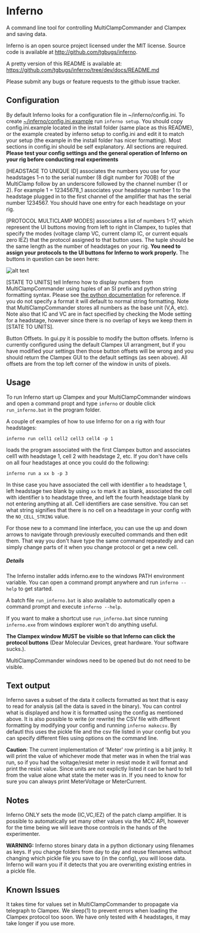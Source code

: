 Inferno
=======
A command line tool for controlling MultiClampCommander and Clampex and saving data.

Inferno is an open source project licensed under the MIT license.
Source code is available at http://github.com/tgbugs/inferno.

A pretty version of this README is available at:
https://github.com/tgbugs/inferno/tree/dev/docs/README.md

Please submit any bugs or feature requests to the github issue tracker.

Configuration
-------------
By default Inferno looks for a configuration file in ~/inferno/config.ini.
To create [~/inferno/config.ini.example](../config.ini.example)
run `inferno setup`. You should copy config.ini.example located in the install
folder (same place as this README), or the example created by inferno setup to
config.ini and edit it to match your setup (the example in the install folder
has nicer formatting). Most sections in config.ini should be self explanatory.
All sections are required. __Please test your config settings and the general
operation of Inferno on your rig before conducting real experiments__

[HEADSTAGE TO UNIQUE ID] associates the numbers you use for your headstages 1-n
to the serial number (8 digit number for 700B)  of the MultiClamp follow by an
underscore followed by the channel number (1 or 2). For example 1 = 12345678_1
associates your headstage number 1 to the headstage plugged in to the first
channel of the amplifier that has the serial number 1234567. You should have one
entry for each headstage on your rig.  

[PROTOCOL MULTICLAMP MODES] associates a list of numbers 1-17, which represent
the UI buttons moving from left to right in Clampex, to tuples that specify the
modes (voltage clamp VC, current clamp IC, or current equals zero IEZ)
that the protocol assigned to that button uses. The tuple should be the same
length as the number of headstages on your rig. __You need to assign your
protocols to the UI buttons for Inferno to work properly.__ The buttons in
question can be seen here:

![alt text](https://raw.githubusercontent.com/tgbugs/inferno/dev/docs/clxbutts.jpg "Yep, those")

[STATE TO UNITS] tell Inferno how to display numbers from MultiClampCommander
using tuples of an SI prefix and python string formatting syntax. Please see
[the python documentation](https://docs.python.org/3.3/library/string.html#format-specification-mini-language)
for reference. If you do not specify a format it will default to normal string
formatting. Note that MultiClampCommander stores all numbers as the base unit
(V,A, etc). Note also that IC and VC are in fact specified by checking the Mode
setting for a headstage, however since there is no overlap of keys we keep
them in [STATE TO UNITS].

Button Offsets. In gui.py it is possible to modify the button offsets.
Inferno is currently configured using the default Clampex UI arrangment, but
if you have modified your settings then those button offsets will be wrong and
you should return the Clampex GUI to the default settings (as seen above).
All offsets are from the top left corner of the window in units of pixels.

Usage
-----
To run Inferno start up Clampex and your MultiClampCommander windows and open
a command propt and type `inferno` or double click `run_inferno.bat` in the
program folder.

A couple of examples of how to use Inferno for on a rig with four headstages:

`inferno run cell1 cell2 cell3 cell4 -p 1`

loads the program associated with the first Clampex button and associates
cell1 with headstage 1, cell 2 with headstage 2, etc. If you don't have cells
on all four headstages at once you could do the following:

`inferno run a xx b -p 3`

In thise case you have associated the cell with identifier `a` to headstage 1,
left headstage two blank by using `xx` to mark it as blank, 
associated the cell with identifier `b` to headstage three, and left the fourth
headstage blank by not entering anything at all. Cell identifiers are case
sensitive. You can set what string signifies that there is no cell on a headstage
in your config with the `NO_CELL_STRING` value.

For those new to a command line interface, you can use the up and down arrows to
navigate through previously execulted commands and then edit them. That way you
don't have type the same command repeatedly and can simply change parts of it when
you change protocol or get a new cell.

##### Details
The Inferno installer adds inferno.exe to the windows PATH environment variable.
You can open a command prompt anywhere and run `inferno --help` to get started.

A batch file `run_inferno.bat` is also available to automatically open a command
prompt and execute `inferno --help`.

If you want to make a shortcut use `run_inferno.bat` since running `inferno.exe`
from windows explorer won't do anything useful.

__The Clampex window MUST be visible so that Inferno can click the protocol buttons__
(Dear Molecular Devices, great hardware. Your software sucks.).

MultiClampCommander windows need to be opened but do not need to be visible.

Text output
-----------
Inferno saves a subset of the data it collects formatted as text that is easy
to read for analysis (all the data is saved in the binary). You can control
what is displayed and how it is formatted using the config as mentioned above.
It is also possible to write (or rewrite) the CSV file with different formatting
by modifying your config and running `inferno makecsv`. By defautl this uses the
pickle file and the csv file listed in your config but you can specify different
files using options on the command line.

__Caution__: The current implementation of 'Meter' row printing is a bit janky.
It will print the value of whichever mode that meter was in when the trial was
run, so if you had the voltage/resist meter in resist mode it will format and
print the resist value. Since units are not explictly listed it can be hard to
tell from the value alone what state the meter was in. If you need to know for
sure you can always print MeterVoltage or MeterCurrent.

Notes
-----
Inferno ONLY sets the mode (IC,VC,IEZ) of the patch clamp amplifier. It is
possible to automatically set many other values via the MCC API, however for
the time being we will leave those controls in the hands of the experimenter.

__WARNING:__ Inferno stores binary data in a python dictionary using filenames as
keys. If you change folders from day to day and reuse filenames without changing
which pickle file you save to (in the config), you will loose data. Inferno will
warn you if it detects that you are overwriting existing entries in a pickle file.

Known Issues
------------
It takes time for values set in MultiClampCommander to propagate via telegraph
to Clampex. We sleep(1) to prevent errors when loading the Clampex protocol too
soon. We have only tested with 4 headstages, it may take longer if you use more.
